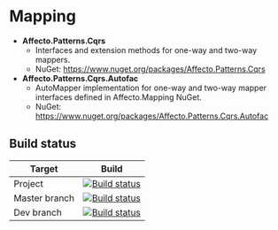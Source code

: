 # Mapping
* **Affecto.Patterns.Cqrs**
  * Interfaces and extension methods for one-way and two-way mappers.
  * NuGet: https://www.nuget.org/packages/Affecto.Patterns.Cqrs
* **Affecto.Patterns.Cqrs.Autofac**
  * AutoMapper implementation for one-way and two-way mapper interfaces defined in Affecto.Mapping NuGet.
  * NuGet: https://www.nuget.org/packages/Affecto.Patterns.Cqrs.Autofac

## Build status

| Target | Build |
| -----------------------|------------------|
| Project | [![Build status](https://ci.appveyor.com/api/projects/status/83d7pyid8vtv0tf9?svg=true)](https://ci.appveyor.com/project/johannesvaltonen/dotnet-patterns-domain) |
| Master branch | [![Build status](https://ci.appveyor.com/api/projects/status/83d7pyid8vtv0tf9/branch/master?svg=true)](https://ci.appveyor.com/project/johannesvaltonen/dotnet-patterns-domain/branch/master) |
| Dev branch | [![Build status](https://ci.appveyor.com/api/projects/status/83d7pyid8vtv0tf9/branch/dev?svg=true)](https://ci.appveyor.com/project/johannesvaltonen/dotnet-patterns-domain/branch/dev) |
